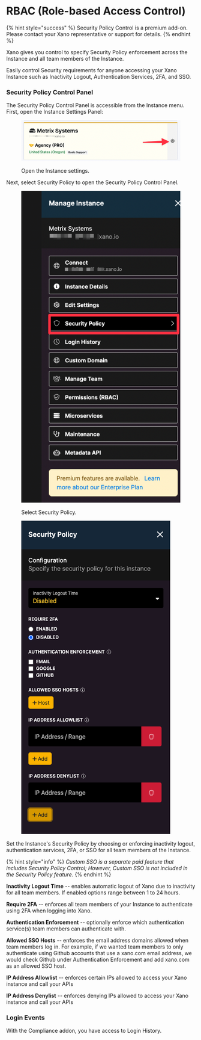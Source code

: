 # RBAC (Role-based Access Control)

{% hint style="success" %}
Security Policy Control is a premium add-on. Please contact your Xano representative or support for details.&#x20;
{% endhint %}

Xano gives you control to specify Security Policy enforcement across the Instance and all team members of the Instance.

Easily control Security requirements for anyone accessing your Xano Instance such as Inactivity Logout, Authentication Services, 2FA, and SSO.

### Security Policy Control Panel

The Security Policy Control Panel is accessible from the Instance menu. First, open the Instance Settings Panel:

&#x20;

<figure><img src="../../.gitbook/assets/CleanShot 2023-06-02 at 15.02.46.png" alt=""><figcaption><p>Open the Instance settings.</p></figcaption></figure>

Next, select Security Policy to open the Security Policy Control Panel.

<figure><img src="../../.gitbook/assets/CleanShot 2023-06-02 at 15.03.46.png" alt=""><figcaption><p>Select Security Policy.</p></figcaption></figure>

<figure><img src="../../.gitbook/assets/CleanShot 2023-08-16 at 09.56.38.png" alt=""><figcaption></figcaption></figure>

Set the Instance's Security Policy by choosing or enforcing inactivity logout, authentication services, 2FA, or SSO for all team members of the Instance.&#x20;

{% hint style="info" %}
_Custom SSO is a separate paid feature that includes Security Policy Control; However, Custom SSO is not included in the Security Policy feature._
{% endhint %}

**Inactivity Logout Time** -- enables automatic logout of Xano due to inactivity for all team members. If enabled options range between 1 to 24 hours.&#x20;

**Require 2FA** -- enforces all team members of your Instance to authenticate using 2FA when logging into Xano.

**Authentication Enforcement** -- optionally enforce which authentication service(s) team members can authenticate with.

**Allowed SSO Hosts** -- enforces the email address domains allowed when team members log in. For example, if we wanted team members to only authenticate using Github accounts that use a xano.com email address, we would check Github under Authentication Enforcement and add xano.com as an allowed SSO host.

**IP Address Allowlist** -- enforces certain IPs allowed to access your Xano instance and call your APIs

**IP Address Denylist** -- enforces denying IPs allowed to access your Xano instance and call your APIs

### Login Events

With the Compliance addon, you have access to Login History.&#x20;
